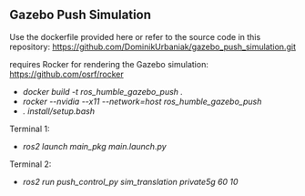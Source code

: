 ## Gazebo Push Simulation

Use the dockerfile provided here or refer to the source code in this repository: https://github.com/DominikUrbaniak/gazebo_push_simulation.git

requires Rocker for rendering the Gazebo simulation: https://github.com/osrf/rocker

- *docker build -t ros_humble_gazebo_push .*
- *rocker --nvidia --x11 --network=host ros_humble_gazebo_push*
- *. install/setup.bash*

Terminal 1:
- *ros2 launch main_pkg main.launch.py*

Terminal 2:
- *ros2 run push_control_py sim_translation private5g 60 10*
